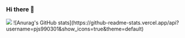 ### Hi there 👋

<img src="https://img.shields.io/badge/[JAVA]-[007396]?style=flat-square&logo=[Java]&logoColor=white"/>
![Anurag's GitHub stats](https://github-readme-stats.vercel.app/api?username=pjs990301&show_icons=true&theme=default)
 
<!--
**pjs990301/pjs990301** is a ✨ _special_ ✨ repository because its `README.md` (this file) appears on your GitHub profile.

Here are some ideas to get you started:

- 🔭 I’m currently working on ...
- 🌱 I’m currently learning ...
- 👯 I’m looking to collaborate on ...
- 🤔 I’m looking for help with ...
- 💬 Ask me about ...
- 📫 How to reach me: ...
- 😄 Pronouns: ...
- ⚡ Fun fact: ...
-->
